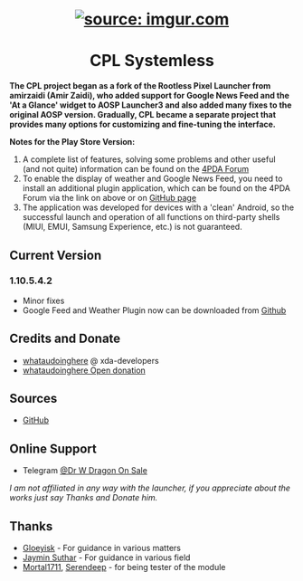 <h1 align="center">
<a href="https://imgur.com/CCHCDAV"><img src="https://i.imgur.com/CCHCDAV.png" title="source: imgur.com" /></a>
<h1 align="center">
CPL Systemless </h1>

**The CPL project began as a fork of the Rootless Pixel Launcher from amirzaidi (Amir Zaidi), who added support for Google News Feed and the 'At a Glance' widget to AOSP Launcher3 and also added many fixes to the original AOSP version. Gradually, CPL became a separate project that provides many options for customizing and fine-tuning the interface.**

**Notes for the Play Store Version:**
1. A complete list of features, solving some problems and other useful (and not quite) information can be found on the [4PDA Forum](http://4pda.ru/forum/index.php?s=&showtopic=903913)
2. To enable the display of weather and Google News Feed, you need to install an additional plugin application, which can be found on the 4PDA Forum via the link on above or on [GitHub page](https://github.com/whataudoinghere/Feed_and_Weather_Plugin/releases)
3. The application was developed for devices with a 'clean' Android, so the successful launch and operation of all functions on third-party shells (MIUI, EMUI, Samsung Experience, etc.) is not guaranteed.

## Current Version
### 1.10.5.4.2
- Minor fixes
- Google Feed and Weather Plugin now can be downloaded from [Github](https://github.com/whataudoinghere/Feed_and_Weather_Plugin/releases)

## Credits and Donate
- [whataudoinghere](https://forum.xda-developers.com/member.php?u=8880821) @ xda-developers
- [whataudoinghere Open donation](https://play.google.com/store/apps/details?id=ru.whatau.donationapp)

## Sources
- [GitHub](https://github.com/whataudoinghere/CPL)

## Online Support
- Telegram [@Dr W Dragon On Sale](https://t.me/Caseation)

*I am not affiliated in any way with the launcher, if you appreciate about the works just say Thanks and Donate him.*

## Thanks
- [Gloeyisk](https://t.me/gloeyisk) - For guidance in various matters
- [Jaymin Suthar](https://t.me/sjaymin) - For guidance in various field
- [Mortal1711](https://t.me/Mortal1711), [Serendeep](https://t.me/CursedApple) - for being tester of the module
